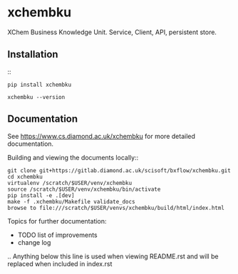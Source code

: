xchembku
=======================================================================

XChem Business Knowledge Unit.  Service, Client, API, persistent store.

Installation
-----------------------------------------------------------------------
::

    pip install xchembku

    xchembku --version

Documentation
-----------------------------------------------------------------------

See https://www.cs.diamond.ac.uk/xchembku for more detailed documentation.

Building and viewing the documents locally::

    git clone git+https://gitlab.diamond.ac.uk/scisoft/bxflow/xchembku.git 
    cd xchembku
    virtualenv /scratch/$USER/venv/xchembku
    source /scratch/$USER/venv/xchembku/bin/activate 
    pip install -e .[dev]
    make -f .xchembku/Makefile validate_docs
    browse to file:///scratch/$USER/venvs/xchembku/build/html/index.html

Topics for further documentation:

- TODO list of improvements
- change log


..
    Anything below this line is used when viewing README.rst and will be replaced
    when included in index.rst

